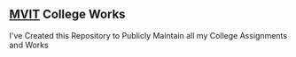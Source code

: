 ## [MVIT](https://mvit.edu.in/) College Works
I've Created this Repository to Publicly Maintain all my College Assignments and Works
